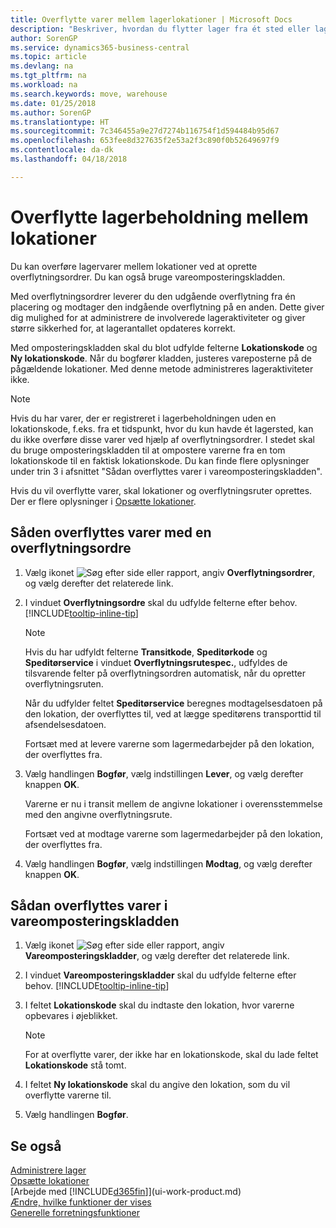 ```yaml
---
title: Overflytte varer mellem lagerlokationer | Microsoft Docs
description: "Beskriver, hvordan du flytter lager fra ét sted eller lagersted til et andet enten med omposteringskladden eller overflytningsordrer."
author: SorenGP
ms.service: dynamics365-business-central
ms.topic: article
ms.devlang: na
ms.tgt_pltfrm: na
ms.workload: na
ms.search.keywords: move, warehouse
ms.date: 01/25/2018
ms.author: SorenGP
ms.translationtype: HT
ms.sourcegitcommit: 7c346455a9e27d7274b116754f1d594484b95d67
ms.openlocfilehash: 653fee8d327635f2e53a2f3c890f0b52649697f9
ms.contentlocale: da-dk
ms.lasthandoff: 04/18/2018

---
```

# <a name="transfer-inventory-between-locations"></a>Overflytte lagerbeholdning mellem lokationer
Du kan overføre lagervarer mellem lokationer ved at oprette overflytningsordrer. Du kan også bruge vareomposteringskladden.

Med overflytningsordrer leverer du den udgående overflytning fra én placering og modtager den indgående overflytning på en anden. Dette giver dig mulighed for at administrere de involverede lageraktiviteter og giver større sikkerhed for, at lagerantallet opdateres korrekt.

Med omposteringskladden skal du blot udfylde felterne **Lokationskode** og **Ny lokationskode**. Når du bogfører kladden, justeres vareposterne på de pågældende lokationer. Med denne metode administreres lageraktiviteter ikke.

> [!NOTE]  
>   Hvis du har varer, der er registreret i lagerbeholdningen uden en lokationskode, f.eks. fra et tidspunkt, hvor du kun havde ét lagersted, kan du ikke overføre disse varer ved hjælp af overflytningsordrer. I stedet skal du bruge omposteringskladden til at ompostere varerne fra en tom lokationskode til en faktisk lokationskode.  Du kan finde flere oplysninger under trin 3 i afsnittet "Sådan overflyttes varer i vareomposteringskladden".

Hvis du vil overflytte varer, skal lokationer og overflytningsruter oprettes. Der er flere oplysninger i [Opsætte lokationer](inventory-how-setup-locations.md).

## <a name="to-transfer-items-with-a-transfer-order"></a>Såden overflyttes varer med en overflytningsordre
1. Vælg ikonet ![Søg efter side eller rapport](media/ui-search/search_small.png "Ikonet Søg efter side eller rapport"), angiv **Overflytningsordrer**, og vælg derefter det relaterede link.
2. I vinduet **Overflytningsordre** skal du udfylde felterne efter behov. [!INCLUDE[tooltip-inline-tip](includes/tooltip-inline-tip_md.md)]

    > [!NOTE]  
    >   Hvis du har udfyldt felterne **Transitkode**, **Speditørkode** og **Speditørservice** i vinduet **Overflytningsrutespec.**, udfyldes de tilsvarende felter på overflytningsordren automatisk, når du opretter overflytningsruten.

    Når du udfylder feltet **Speditørservice** beregnes modtagelsesdatoen på den lokation, der overflyttes til, ved at lægge speditørens transporttid til afsendelsesdatoen.

    Fortsæt med at levere varerne som lagermedarbejder på den lokation, der overflyttes fra.
3. Vælg handlingen **Bogfør**, vælg indstillingen **Lever**, og vælg derefter knappen **OK**.

    Varerne er nu i transit mellem de angivne lokationer i overensstemmelse med den angivne overflytningsrute.

    Fortsæt ved at modtage varerne som lagermedarbejder på den lokation, der overflyttes fra.
4. Vælg handlingen **Bogfør**, vælg indstillingen **Modtag**, og vælg derefter knappen **OK**.

## <a name="to-transfer-items-with-the-item-reclassification-journal"></a>Sådan overflyttes varer i vareomposteringskladden
1. Vælg ikonet ![Søg efter side eller rapport](media/ui-search/search_small.png "Ikonet Søg efter side eller rapport"), angiv **Vareomposteringskladder**, og vælg derefter det relaterede link.
2. I vinduet **Vareomposteringskladder** skal du udfylde felterne efter behov. [!INCLUDE[tooltip-inline-tip](includes/tooltip-inline-tip_md.md)]
3. I feltet **Lokationskode** skal du indtaste den lokation, hvor varerne opbevares i øjeblikket.

    > [!NOTE]  
    >   For at overflytte varer, der ikke har en lokationskode, skal du lade feltet **Lokationskode** stå tomt.
4. I feltet **Ny lokationskode** skal du angive den lokation, som du vil overflytte varerne til.
5. Vælg handlingen **Bogfør**.

## <a name="see-also"></a>Se også
[Administrere lager](inventory-manage-inventory.md)  
[Opsætte lokationer](inventory-how-setup-locations.md)  
[Arbejde med [!INCLUDE[d365fin](includes/d365fin_md.md)]](ui-work-product.md)  
[Ændre, hvilke funktioner der vises](ui-experiences.md)  
[Generelle forretningsfunktioner](ui-across-business-areas.md)

